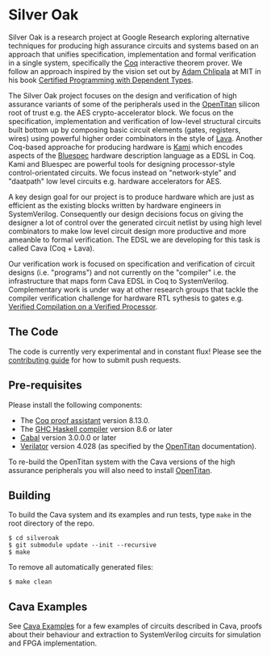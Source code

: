 # Silver Oak

Silver Oak is a research project at Google Research exploring alternative
techniques for producing high assurance circuits and systems based on an
approach that unifies specification, implementation and formal verification
in a single system, specifically the [Coq](https://coq.inria.fr/) interactive
theorem prover. We follow an approach inspired by the vision set out by
[Adam Chlipala](http://adam.chlipala.net/) at MIT in his book
[Certified Programming with Dependent Types](http://adam.chlipala.net/cpdt/).

The Silver Oak project focuses on the design and verification of high assurance variants
of some of the peripherals used in the [OpenTitan](https://opentitan.org/) silicon root of trust e.g.
the AES crypto-accelerator block. We focus on the specification, implementation
and verification of low-level structural circuits built bottom up by composing
basic circuit elements (gates, registers, wires) using powerful higher order
combinators in the style of [Lava](https://dl.acm.org/doi/abs/10.1145/291251.289440).
Another Coq-based approache for producing hardware is
[Kami](https://plv.csail.mit.edu/kami/) which encodes aspects of the
[Bluespec](http://wiki.bluespec.com/) hardware description language as a EDSL in Coq.
Kami and Bluespec are powerful tools for designing processor-style control-orientated
circuits. We focus instead on "network-style" and "daatpath" low level circuits
e.g. hardware accelerators for AES.

A key design goal for our project is to produce hardware which are just as
efficient as the existing blocks written by hardware engineers in SystemVerilog.
Consequently our design decisions focus on giving the designer a lot of
control over the generated circuit netlist by using high level combinators
to make low level circuit design more productive and more ameanble to
formal verification. The EDSL we are developing for this task is called
Cava (Coq + Lava).

Our verification work is focused on specification and verification of
circuit designs (i.e. "programs") and not currently on the "compiler" i.e.
the infrastructure that maps form Cava EDSL in Coq to SystemVerilog. Complementary
work is under way at other research groups that tackle the compiler
verification challenge for hardware RTL sythesis to gates e.g.
[Verified Compilation on a Verified Processor](https://ts.data61.csiro.au/publications/csiro_full_text/Loeoew_KTMNAF_19.pdf).

## The Code

The code is currently very experimental and in constant flux! Please see the [contributing guide](CONTRIBUTING.md) for how to submit push
requests.

## Pre-requisites

Please install the following components:

* The [Coq proof assistant](https://coq.inria.fr/) version 8.13.0.
* The [GHC Haskell compiler](https://www.haskell.org/ghc/) version 8.6 or later
* [Cabal](https://www.haskell.org/cabal/) version 3.0.0.0 or later
* [Verilator](https://www.veripool.org/wiki/verilator) version 4.028 (as specified by the
  [OpenTitan](https://docs.opentitan.org/doc/ug/install_instructions/#verilator) documentation).

To re-build the OpenTitan system with the Cava versions of the high assurance
peripherals you will also need to install [OpenTitan](https://github.com/lowRISC/opentitan/blob/master/README.md).

## Building

To build the Cava system and its examples and run tests, type `make` in the root directory of the repo.

```console
$ cd silveroak
$ git submodule update --init --recursive
$ make
```

To remove all automatically generated files:
```console
$ make clean
```

## Cava Examples
See [Cava Examples](https://github.com/project-oak/silveroak/blob/main/examples/README.md) for a few examples of circuits described in Cava, proofs about their behaviour and extraction to SystemVerilog circuits for simulation and FPGA implementation.

